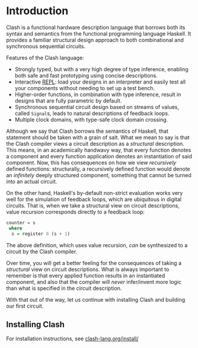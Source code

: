 # Introduction

Clash is a functional hardware description language that borrows both its syntax and semantics from the functional programming language Haskell.
It provides a familiar structural design approach to both combinational and synchronous sequential circuits.

Features of the Clash language:

  * Strongly typed, but with a very high degree of type inference, enabling both safe and fast prototyping using concise descriptions.
  * Interactive [REPL](https://en.wikipedia.org/wiki/Read%E2%80%93eval%E2%80%93print_loop): load your designs in an interpreter and easily test all your components without needing to set up a test bench.
  * Higher-order functions, in combination with type inference, result in designs that are fully parametric by default.
  * Synchronous sequential circuit design based on streams of values, called `Signal`s, leads to natural descriptions of feedback loops.
  * Multiple clock domains, with type-safe clock domain crossing.

Although we say that Clash borrows the semantics of Haskell, that statement should be taken with a grain of salt.
What we mean to say is that the Clash compiler views a circuit description as a *structural* description.
This means, in an academically handwavy way, that every function denotes a component and every function application denotes an instantiation of said component.
Now, this has consequences on how we view *recursively* defined functions: structurally, a recursively defined function would denote an *infinitely* deeply structured component, something that cannot be turned into an actual circuit.

On the other hand, Haskell's by-default non-strict evaluation works very well for the simulation of feedback loops, which are ubiquitous in digital circuits.
That is, when we take a structural view on circuit descriptions, value recursion corresponds directly to a feedback loop:

``` haskell
counter = s
 where
  s = register 0 (s + 1)
```

The above definition, which uses value recursion, *can* be synthesized to a circuit by the Clash compiler.

Over time, you will get a better feeling for the consequences of taking a *structural* view on circuit descriptions.
What is always important to remember is that every applied function results in an instantiated component, and also that the compiler will *never* infer/invent more logic than what is specified in the circuit description.

With that out of the way, let us continue with installing Clash and building our first circuit.

## Installing Clash

For installation instructions, see [clash-lang.org/install/](https://clash-lang.org/install/)
